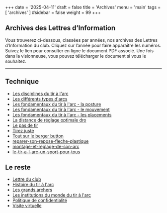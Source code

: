 +++
date = '2025-04-11'
draft = false
title = 'Archives'
menu = 'main'
tags = [ 'archives' ]
#sidebar = false
weight = 99
+++

## Archives des Lettres d’Information
Vous trouverez ci-dessous, classées par années, nos archives des Lettres d’Information du club. Cliquez sur l’année pour faire apparaître les numéros. Suivez le lien pour consulter en ligne le document PDF associé. Une fois dans la visionneuse, vous pouvez télécharger le document si vous le souhaitez.

---

## Technique
- [Les disciplines du tir à l'arc](/archives/les-disciplines-du-tir-a-l-arc)
- [Les différents types d'arcs](/archives/les-arcs)
- [Les fondamentaux du tir à l'arc - la posture](/archives/fondamentaux-du-tir-a-l-arc-la-posture)
- [Les fondamentaux du tir à l'arc - le mouvement](/archives/fondamentaux-du-tir-a-l-arc-le-mouvement)
- [Les fondamentaux du tir à l'arc - les placements](/archives/fondamentaux-du-tir-a-l-arc-les-placements)
- [La distance de réglage optimale dro](/archives/la-distance-de-reglage-optimale-dro)
- [Le pas de tir](/archives/le-pas-de-tir)
- [Tirez juste](/archives/tirez-juste)
- [Tout sur le berger button](/archives/tout-sur-le-berger-button)
- [reparer-son-repose-fleche-plastique](/archives/reparer-son-repose-fleche-plastique)
- [montage-et-reglage-de-son-arc](/archives/montage-et-reglage-de-son-arc)
- [le-tir-a-l-arc-un-sport-pour-tous](/archives/le-tir-a-l-arc-un-sport-pour-tous)

## Le reste
- [Lettre du club](/archives/newsletters/lettre-du-club/)
- [Histoire du tir à l'arc](/archives/histoire-du-tir-a-l-arc)
- [Les grands archers](/archives/les-grands-archers "Les grands archers")
- [Les institutions du monde du tir à l'arc](/archives/les-institutions-du-tir-a-l-arc "Les institutions du Tir à l’arc")
- [Politique de confidentialité](politique-de-confidentialite)
- [Visite virtuelle](/archives/visite-virtuelle)

